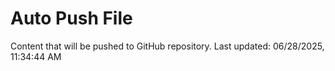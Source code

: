 # Auto Push File

Content that will be pushed to GitHub repository.
Last updated: 06/28/2025, 11:34:44 AM